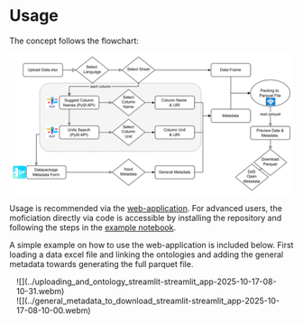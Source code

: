 # Usage

The concept follows the flowchart:

![flowchart](../trailpack.drawio.png)

Usage is recommended via the [web-application](https://trailpack.streamlit.app/). 
For advanced users, the moficiation directly via code is accessible by installing the repository and following the steps in the [example notebook](https://github.com/TimoDiepers/trailpack/blob/main/examples/example_packing.ipynb).

A simple example on how to use the web-application is included below. First loading a data excel file and linking the ontologies and adding the general metadata towards generating the full parquet file.

<div style="width:95%; margin: auto;">
![](../uploading_and_ontology_streamlit-streamlit_app-2025-10-17-08-10-31.webm)
</div>

<div style="width:95%; margin: auto;">
![](../general_metadata_to_download_streamlit-streamlit_app-2025-10-17-08-10-00.webm)
</div>